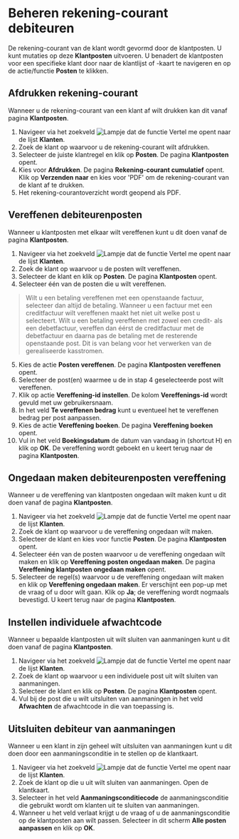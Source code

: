 # Beheren rekening-courant debiteuren

De rekening-courant van de klant wordt gevormd door de klantposten. U kunt mutaties op deze **Klantposten** uitvoeren.
U benadert de klantposten voor een specifieke klant door naar de klantlijst of -kaart te navigeren en op de actie/functie **Posten** te klikken. 

## Afdrukken rekening-courant

Wanneer u de rekening-courant van een klant af wilt drukken kan dit vanaf pagina **Klantposten**.

1. Navigeer via het zoekveld ![Lampje dat de functie Vertel me opent](https://docs.microsoft.com/nl-NL/dynamics365/business-central/media/ui-search/search_small.png "Vertel me wat u wilt doen") naar de lijst **Klanten**.
2. Zoek de klant op waarvoor u de rekening-courant wilt afdrukken.
3. Selecteer de juiste klantregel en klik op **Posten**. De pagina **Klantposten** opent. 
4. Kies voor **Afdrukken**. De pagina **Rekening-courant cumulatief** opent. Klik op **Verzenden naar** en kies voor 'PDF' om de rekening-courant van de klant af te drukken. 
5. Het rekening-courantoverzicht wordt geopend als PDF. 

## Vereffenen debiteurenposten 

Wanneer u klantposten met elkaar wilt vereffenen kunt u dit doen vanaf de pagina **Klantposten**.

1. Navigeer via het zoekveld ![Lampje dat de functie Vertel me opent](https://docs.microsoft.com/nl-NL/dynamics365/business-central/media/ui-search/search_small.png "Vertel me wat u wilt doen") naar de lijst **Klanten**.
2. Zoek de klant op waarvoor u de posten wilt vereffenen.
3. Selecteer de klant en klik op **Posten**. De pagina **Klantposten** opent.
4. Selecteer één van de posten die u wilt vereffenen. 
>Wilt u een betaling vereffenen met een openstaande factuur, selecteer dan altijd de betaling. Wanneer u een factuur met een creditfactuur wilt vereffenen maakt het niet uit welke post u selecteert. Wilt u een betaling vereffenen met zowel een credit- als een debetfactuur, vereffen dan éérst de creditfactuur met de debetfactuur en daarna pas de betaling met de resterende openstaande post. Dit is van belang voor het verwerken van de gerealiseerde kasstromen.
5. Kies de actie **Posten vereffenen**. De pagina **Klantposten vereffenen** opent.
6. Selecteer de post(en) waarmee u de in stap 4 geselecteerde post wilt vereffenen.
7. Klik op actie **Vereffening-id instellen**. De kolom **Vereffenings-id** wordt gevuld met uw gebruikersnaam.
8. In het veld **Te vereffenen bedrag** kunt u eventueel het te vereffenen bedrag per post aanpassen.
9. Kies de actie **Vereffening boeken**. De pagina **Vereffening boeken** opent. 
10. Vul in het veld **Boekingsdatum** de datum van vandaag in (shortcut H) en klik op **OK**. De vereffening wordt geboekt en u keert terug naar de pagina **Klantposten**.
 
## Ongedaan maken debiteurenposten vereffening 

Wanneer u de vereffening van klantposten ongedaan wilt maken kunt u dit doen vanaf de pagina **Klantposten**.

1. Navigeer via het zoekveld ![Lampje dat de functie Vertel me opent](https://docs.microsoft.com/nl-NL/dynamics365/business-central/media/ui-search/search_small.png "Vertel me wat u wilt doen") naar de lijst **Klanten**.
2. Zoek de klant op waarvoor u de vereffening ongedaan wilt maken.
3. Selecteer de klant en kies voor functie **Posten**. De pagina **Klantposten** opent.
4. Selecteer één van de posten waarvoor u de vereffening ongedaan wilt maken en klik op **Vereffening posten ongedaan maken**. De pagina **Vereffening klantposten ongedaan maken** opent.
6. Selecteer de regel(s) waarvoor u de vereffening ongedaan wilt maken en klik op **Vereffening ongedaan maken**. Er verschijnt een pop-up met de vraag of u door wilt gaan. Klik op **Ja**; de vereffening wordt nogmaals bevestigd. U keert terug naar de pagina **Klantposten**.

## Instellen individuele afwachtcode

Wanneer u bepaalde klantposten uit wilt sluiten van aanmaningen kunt u dit doen vanaf de pagina **Klantposten**.

1. Navigeer via het zoekveld ![Lampje dat de functie Vertel me opent](https://docs.microsoft.com/nl-NL/dynamics365/business-central/media/ui-search/search_small.png "Vertel me wat u wilt doen") naar de lijst **Klanten**.
2. Zoek de klant op waarvoor u een individuele post uit wilt sluiten van aanmaningen.
3. Selecteer de klant en klik op **Posten**. De pagina **Klantposten** opent.
4. Vul bij de post die u wilt uitsluiten van aanmaningen in het veld **Afwachten** de afwachtcode in die van toepassing is.

## Uitsluiten debiteur van aanmaningen

Wanneer u een klant in zijn geheel wilt uitsluiten van aanmaningen kunt u dit doen door een aanmaningsconditie in te stellen op de klantkaart.

1. Navigeer via het zoekveld ![Lampje dat de functie Vertel me opent](https://docs.microsoft.com/nl-NL/dynamics365/business-central/media/ui-search/search_small.png "Vertel me wat u wilt doen") naar de lijst **Klanten**.
2. Zoek de klant op die u uit wilt sluiten van aanmaningen. Open de klantkaart. 
3. Selecteer in het veld **Aanmaningsconditiecode** de aanmaningsconditie die gebruikt wordt om klanten uit te sluiten van aanmaningen. 
4. Wanneer u het veld verlaat krijgt u de vraag of u de aanmaningsconditie op de klantposten aan wilt passen. Selecteer in dit scherm **Alle posten aanpassen** en klik op **OK**.
<!--stackedit_data:
eyJoaXN0b3J5IjpbMTkxODc2Mzg5MiwtMTI0ODUzNzI2NywxMz
I3MDg5MTYxLC05NTcxMTYyODMsLTE2MzYzMzY1MTAsMTQzMTM4
MTU1OSwxMjY0OTA2NDUyLDE4MTc5OTkwMjBdfQ==
-->